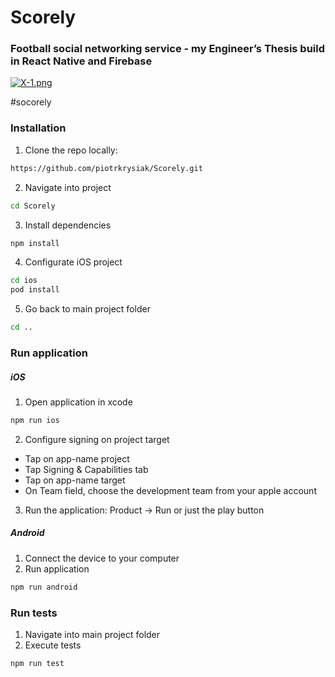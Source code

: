 # Scorely 
### Football social networking service - my Engineer’s Thesis build in React Native and Firebase 

[![X-1.png](https://i.postimg.cc/Jz1wxbSb/X-1.png)](https://postimg.cc/qzZZMCJR)

#socorely

### Installation

1. Clone the repo locally:

```sh
https://github.com/piotrkrysiak/Scorely.git
```

2. Navigate into project
```sh
cd Scorely
```

3. Install dependencies
```sh
npm install
```

4. Configurate iOS project
```sh
cd ios
pod install
```

5. Go back to main project folder
```sh
cd ..
```

### Run application

##### iOS #####
1. Open application in xcode
```sh
npm run ios
```

2. Configure signing on project target
- Tap on app-name project
- Tap Signing & Capabilities tab
- Tap on app-name target
- On Team field, choose the development team from your apple account

3. Run the application: Product -> Run or just the play button

##### Android #####

1. Connect the device to your computer
2. Run application
```sh
npm run android
```

### Run tests
1. Navigate into main project folder
2. Execute tests
```sh
npm run test
```
